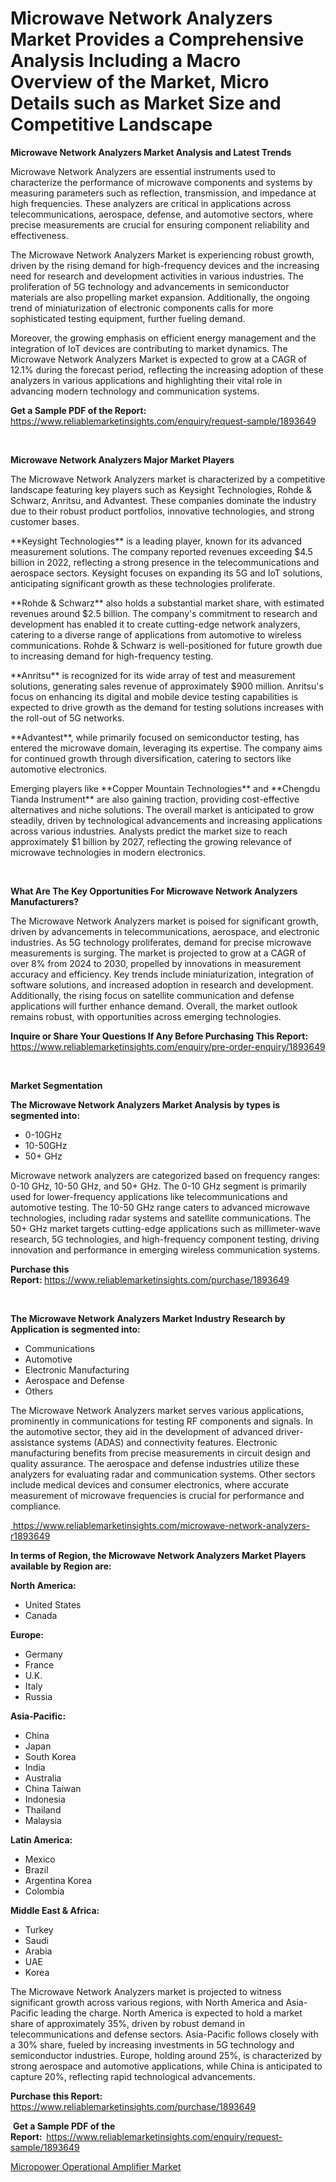 <p><h1>Microwave Network Analyzers Market Provides a Comprehensive Analysis Including a Macro Overview of the Market, Micro Details such as Market Size and Competitive Landscape</h1></p><p><strong>Microwave Network Analyzers Market Analysis and Latest Trends</strong></p>
<p><p>Microwave Network Analyzers are essential instruments used to characterize the performance of microwave components and systems by measuring parameters such as reflection, transmission, and impedance at high frequencies. These analyzers are critical in applications across telecommunications, aerospace, defense, and automotive sectors, where precise measurements are crucial for ensuring component reliability and effectiveness.</p><p>The Microwave Network Analyzers Market is experiencing robust growth, driven by the rising demand for high-frequency devices and the increasing need for research and development activities in various industries. The proliferation of 5G technology and advancements in semiconductor materials are also propelling market expansion. Additionally, the ongoing trend of miniaturization of electronic components calls for more sophisticated testing equipment, further fueling demand.</p><p>Moreover, the growing emphasis on efficient energy management and the integration of IoT devices are contributing to market dynamics. The Microwave Network Analyzers Market is expected to grow at a CAGR of 12.1% during the forecast period, reflecting the increasing adoption of these analyzers in various applications and highlighting their vital role in advancing modern technology and communication systems.</p></p>
<p><strong>Get a Sample PDF of the Report:&nbsp;</strong> <a href="https://www.reliablemarketinsights.com/enquiry/request-sample/1893649?utm_campaign=2199&utm_medium=2&utm_source=Github&utm_content=ia&utm_term=06042025&utm_id=microwave-network-analyzers">https://www.reliablemarketinsights.com/enquiry/request-sample/1893649</a></p>
<p>&nbsp;</p>
<p><strong>Microwave Network Analyzers Major Market Players</strong></p>
<p><p>The Microwave Network Analyzers market is characterized by a competitive landscape featuring key players such as Keysight Technologies, Rohde & Schwarz, Anritsu, and Advantest. These companies dominate the industry due to their robust product portfolios, innovative technologies, and strong customer bases.</p><p>**Keysight Technologies** is a leading player, known for its advanced measurement solutions. The company reported revenues exceeding $4.5 billion in 2022, reflecting a strong presence in the telecommunications and aerospace sectors. Keysight focuses on expanding its 5G and IoT solutions, anticipating significant growth as these technologies proliferate.</p><p>**Rohde & Schwarz** also holds a substantial market share, with estimated revenues around $2.5 billion. The company's commitment to research and development has enabled it to create cutting-edge network analyzers, catering to a diverse range of applications from automotive to wireless communications. Rohde & Schwarz is well-positioned for future growth due to increasing demand for high-frequency testing.</p><p>**Anritsu** is recognized for its wide array of test and measurement solutions, generating sales revenue of approximately $900 million. Anritsu's focus on enhancing its digital and mobile device testing capabilities is expected to drive growth as the demand for testing solutions increases with the roll-out of 5G networks.</p><p>**Advantest**, while primarily focused on semiconductor testing, has entered the microwave domain, leveraging its expertise. The company aims for continued growth through diversification, catering to sectors like automotive electronics.</p><p>Emerging players like **Copper Mountain Technologies** and **Chengdu Tianda Instrument** are also gaining traction, providing cost-effective alternatives and niche solutions. The overall market is anticipated to grow steadily, driven by technological advancements and increasing applications across various industries. Analysts predict the market size to reach approximately $1 billion by 2027, reflecting the growing relevance of microwave technologies in modern electronics.</p></p>
<p>&nbsp;</p>
<p><strong>What Are The Key Opportunities For Microwave Network Analyzers Manufacturers?</strong></p>
<p><p>The Microwave Network Analyzers market is poised for significant growth, driven by advancements in telecommunications, aerospace, and electronic industries. As 5G technology proliferates, demand for precise microwave measurements is surging. The market is projected to grow at a CAGR of over 8% from 2024 to 2030, propelled by innovations in measurement accuracy and efficiency. Key trends include miniaturization, integration of software solutions, and increased adoption in research and development. Additionally, the rising focus on satellite communication and defense applications will further enhance demand. Overall, the market outlook remains robust, with opportunities across emerging technologies.</p></p>
<p><strong>Inquire or Share Your Questions If Any Before Purchasing This Report:</strong> <a href="https://www.reliablemarketinsights.com/enquiry/pre-order-enquiry/1893649?utm_campaign=2199&utm_medium=2&utm_source=Github&utm_content=ia&utm_term=06042025&utm_id=microwave-network-analyzers">https://www.reliablemarketinsights.com/enquiry/pre-order-enquiry/1893649</a></p>
<p>&nbsp;</p>
<p><strong>Market Segmentation</strong></p>
<p><strong>The Microwave Network Analyzers Market Analysis by types is segmented into:</strong></p>
<p><ul><li>0-10GHz</li><li>10-50GHz</li><li>50+ GHz</li></ul></p>
<p><p>Microwave network analyzers are categorized based on frequency ranges: 0-10 GHz, 10-50 GHz, and 50+ GHz. The 0-10 GHz segment is primarily used for lower-frequency applications like telecommunications and automotive testing. The 10-50 GHz range caters to advanced microwave technologies, including radar systems and satellite communications. The 50+ GHz market targets cutting-edge applications such as millimeter-wave research, 5G technologies, and high-frequency component testing, driving innovation and performance in emerging wireless communication systems.</p></p>
<p><strong>Purchase this Report:&nbsp;</strong><a href="https://www.reliablemarketinsights.com/purchase/1893649?utm_campaign=2199&utm_medium=2&utm_source=Github&utm_content=ia&utm_term=06042025&utm_id=microwave-network-analyzers">https://www.reliablemarketinsights.com/purchase/1893649</a></p>
<p>&nbsp;</p>
<p><strong>The Microwave Network Analyzers Market Industry Research by Application is segmented into:</strong></p>
<p><ul><li>Communications</li><li>Automotive</li><li>Electronic Manufacturing</li><li>Aerospace and Defense</li><li>Others</li></ul></p>
<p><p>The Microwave Network Analyzers market serves various applications, prominently in communications for testing RF components and signals. In the automotive sector, they aid in the development of advanced driver-assistance systems (ADAS) and connectivity features. Electronic manufacturing benefits from precise measurements in circuit design and quality assurance. The aerospace and defense industries utilize these analyzers for evaluating radar and communication systems. Other sectors include medical devices and consumer electronics, where accurate measurement of microwave frequencies is crucial for performance and compliance.</p></p>
<p><a href="https://www.reliablemarketinsights.com/microwave-network-analyzers-r1893649?utm_campaign=2199&utm_medium=2&utm_source=Github&utm_content=ia&utm_term=06042025&utm_id=microwave-network-analyzers">&nbsp;https://www.reliablemarketinsights.com/microwave-network-analyzers-r1893649</a></p>
<p><strong>In terms of Region, the Microwave Network Analyzers Market Players available by Region are:</strong></p>
<p>
    <p> <strong> North America: </strong>
        <ul>
            <li>United States</li>
            <li>Canada</li>
        </ul>
        </p> 
    <p> <strong> Europe: </strong>
        <ul>
            <li>Germany</li>
            <li>France</li>
            <li>U.K.</li>
            <li>Italy</li>
            <li>Russia</li>
        </ul>
        </p> 
    <p> <strong> Asia-Pacific: </strong>
        <ul>
            <li>China</li>
            <li>Japan</li>
            <li>South Korea</li>
            <li>India</li>
            <li>Australia</li>
            <li>China Taiwan</li>
            <li>Indonesia</li>
            <li>Thailand</li>
            <li>Malaysia</li>
        </ul>
        </p> 
    <p> <strong> Latin America: </strong>
        <ul>
            <li>Mexico</li>
            <li>Brazil</li>
            <li>Argentina Korea</li>
            <li>Colombia</li>
        </ul>
        </p> 
    <p> <strong> Middle East & Africa: </strong>
        <ul>
            <li>Turkey</li>
            <li>Saudi</li>
            <li>Arabia</li>
            <li>UAE</li>
            <li>Korea</li>
        </ul>
    </p>
    </p>
<p><p>The Microwave Network Analyzers market is projected to witness significant growth across various regions, with North America and Asia-Pacific leading the charge. North America is expected to hold a market share of approximately 35%, driven by robust demand in telecommunications and defense sectors. Asia-Pacific follows closely with a 30% share, fueled by increasing investments in 5G technology and semiconductor industries. Europe, holding around 25%, is characterized by strong aerospace and automotive applications, while China is anticipated to capture 20%, reflecting rapid technological advancements.</p></p>
<p><strong>Purchase this Report: </strong><a href="https://www.reliablemarketinsights.com/purchase/1893649?utm_campaign=2199&utm_medium=2&utm_source=Github&utm_content=ia&utm_term=06042025&utm_id=microwave-network-analyzers">https://www.reliablemarketinsights.com/purchase/1893649</a></p>
<p>&nbsp;<strong>Get a Sample PDF of the Report:&nbsp;&nbsp;</strong><a href="https://www.reliablemarketinsights.com/enquiry/request-sample/1893649?utm_campaign=2199&utm_medium=2&utm_source=Github&utm_content=ia&utm_term=06042025&utm_id=microwave-network-analyzers">https://www.reliablemarketinsights.com/enquiry/request-sample/1893649</a></p>
<p><strong></strong></p>
<p><p><a href="https://github.com/LilianFaulkner65/Market-Research-Report-List-2/blob/main/micropower-operational-amplifier-market.md?utm_campaign=2199&utm_medium=2&utm_source=Github&utm_content=ia&utm_term=06042025&utm_id=microwave-network-analyzers">Micropower Operational Amplifier Market</a></p></p>